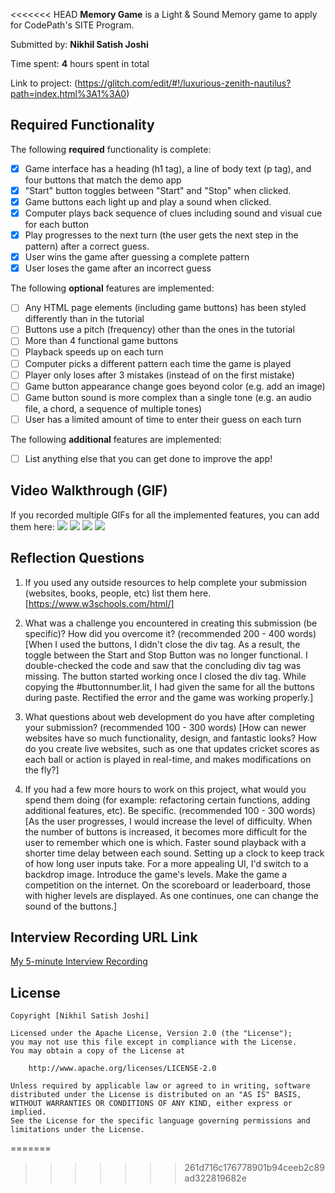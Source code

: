 
<<<<<<< HEAD
**Memory Game** is a Light & Sound Memory game to apply for CodePath's SITE Program. 

Submitted by: **Nikhil Satish Joshi**

Time spent: **4** hours spent in total

Link to project: (https://glitch.com/edit/#!/luxurious-zenith-nautilus?path=index.html%3A1%3A0)

## Required Functionality

The following **required** functionality is complete:

* [X] Game interface has a heading (h1 tag), a line of body text (p tag), and four buttons that match the demo app
* [X] "Start" button toggles between "Start" and "Stop" when clicked. 
* [X] Game buttons each light up and play a sound when clicked. 
* [X] Computer plays back sequence of clues including sound and visual cue for each button
* [X] Play progresses to the next turn (the user gets the next step in the pattern) after a correct guess. 
* [X] User wins the game after guessing a complete pattern
* [X] User loses the game after an incorrect guess

The following **optional** features are implemented:

* [ ] Any HTML page elements (including game buttons) has been styled differently than in the tutorial
* [ ] Buttons use a pitch (frequency) other than the ones in the tutorial
* [ ] More than 4 functional game buttons
* [ ] Playback speeds up on each turn
* [ ] Computer picks a different pattern each time the game is played
* [ ] Player only loses after 3 mistakes (instead of on the first mistake)
* [ ] Game button appearance change goes beyond color (e.g. add an image)
* [ ] Game button sound is more complex than a single tone (e.g. an audio file, a chord, a sequence of multiple tones)
* [ ] User has a limited amount of time to enter their guess on each turn

The following **additional** features are implemented:

- [ ] List anything else that you can get done to improve the app!

## Video Walkthrough (GIF)

If you recorded multiple GIFs for all the implemented features, you can add them here:
![](gif1-link-here)
![](gif2-link-here)
![](gif3-link-here)
![](gif4-link-here)

## Reflection Questions
1. If you used any outside resources to help complete your submission (websites, books, people, etc) list them here. 
[https://www.w3schools.com/html/]

2. What was a challenge you encountered in creating this submission (be specific)? How did you overcome it? (recommended 200 - 400 words) 
[When I used the buttons, I didn't close the div tag. As a result, the toggle between the Start and Stop Button was no longer functional. I double-checked the code and saw that the concluding div tag was missing. The button started working once I closed the div tag.
While copying the #buttonnumber.lit, I had given the same for all the buttons during paste. Rectified the error and the game was working properly.]

3. What questions about web development do you have after completing your submission? (recommended 100 - 300 words) 
[How can newer websites have so much functionality, design, and fantastic looks?
How do you create live websites, such as one that updates cricket scores as each ball or action is played in real-time, and makes modifications on the fly?]

4. If you had a few more hours to work on this project, what would you spend them doing (for example: refactoring certain functions, adding additional features, etc). Be specific. (recommended 100 - 300 words) 
[As the user progresses, I would increase the level of difficulty.
When the number of buttons is increased, it becomes more difficult for the user to remember which one is which. Faster sound playback with a shorter time delay between each sound. Setting up a clock to keep track of how long user inputs take.
For a more appealing UI, I'd switch to a backdrop image.
Introduce the game's levels. Make the game a competition on the internet. On the scoreboard or leaderboard, those with higher levels are displayed.
As one continues, one can change the sound of the buttons.]



## Interview Recording URL Link

[My 5-minute Interview Recording](your-link-here)


## License

    Copyright [Nikhil Satish Joshi]

    Licensed under the Apache License, Version 2.0 (the "License");
    you may not use this file except in compliance with the License.
    You may obtain a copy of the License at

        http://www.apache.org/licenses/LICENSE-2.0

    Unless required by applicable law or agreed to in writing, software
    distributed under the License is distributed on an "AS IS" BASIS,
    WITHOUT WARRANTIES OR CONDITIONS OF ANY KIND, either express or implied.
    See the License for the specific language governing permissions and
    limitations under the License.
=======
>>>>>>> 261d716c176778901b94ceeb2c89ad322819682e
